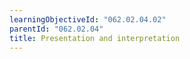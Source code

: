 ```yaml
---
learningObjectiveId: "062.02.04.02"
parentId: "062.02.04"
title: Presentation and interpretation
---
```

